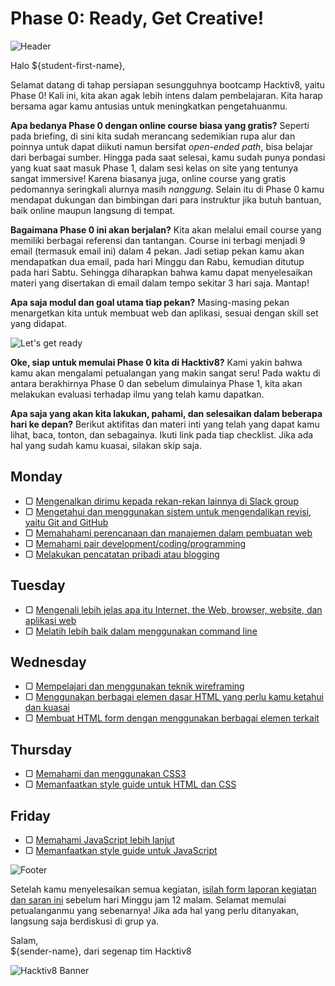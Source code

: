 # Phase 0: Ready, Get Creative!

![Header](images/header.png)

Halo ${student-first-name},

Selamat datang di tahap persiapan sesungguhnya bootcamp Hacktiv8, yaitu Phase 0! Kali ini, kita akan agak lebih intens dalam pembelajaran. Kita harap bersama agar kamu antusias untuk meningkatkan pengetahuanmu.

**Apa bedanya Phase 0 dengan online course biasa yang gratis?** Seperti pada briefing, di sini kita sudah merancang sedemikian rupa alur dan poinnya untuk dapat diikuti namun bersifat _open-ended path_, bisa belajar dari berbagai sumber. Hingga pada saat selesai, kamu sudah punya pondasi yang kuat saat masuk Phase 1, dalam sesi kelas on site yang tentunya sangat immersive! Karena biasanya juga, online course yang gratis pedomannya seringkali alurnya masih  _nanggung_. Selain itu di Phase 0 kamu mendapat dukungan dan bimbingan dari para instruktur jika butuh bantuan, baik online maupun langsung di tempat.

**Bagaimana Phase 0 ini akan berjalan?** Kita akan melalui email course yang memiliki berbagai referensi dan tantangan. Course ini terbagi menjadi 9 email (termasuk email ini) dalam 4 pekan. Jadi setiap pekan kamu akan mendapatkan dua email, pada hari Minggu dan Rabu, kemudian ditutup pada hari Sabtu. Sehingga diharapkan bahwa kamu dapat menyelesaikan materi yang disertakan di email dalam tempo sekitar 3 hari saja. Mantap!

**Apa saja modul dan goal utama tiap pekan?** Masing-masing pekan menargetkan kita untuk membuat web dan aplikasi, sesuai dengan skill set yang didapat.

![Let's get ready](images/ready.png)

**Oke, siap untuk memulai Phase 0 kita di Hacktiv8?** Kami yakin bahwa kamu akan mengalami petualangan yang makin sangat seru! Pada waktu di antara berakhirnya Phase 0 dan sebelum dimulainya Phase 1, kita akan melakukan evaluasi terhadap ilmu yang telah kamu dapatkan.

**Apa saja yang akan kita lakukan, pahami, dan selesaikan dalam beberapa hari ke depan?** Berikut aktifitas dan materi inti yang telah yang dapat kamu lihat, baca, tonton, dan sebagainya. Ikuti link pada tiap checklist. Jika ada hal yang sudah kamu kuasai, silakan skip saja.

## Monday

- ▢ [Mengenalkan dirimu kepada rekan-rekan lainnya di Slack group](week-1/introduce-yourself.md)
- ▢ [Mengetahui dan menggunakan sistem untuk mengendalikan revisi, yaitu Git and GitHub](week-1/do-blogging.md)
- ▢ [Memahahami perencanaan dan manajemen dalam pembuatan web](week-1/.md)
- ▢ [Memahami pair development/coding/programming](week-1/.md)
- ▢ [Melakukan pencatatan pribadi atau blogging](week-1/.md)

## Tuesday

- ▢ [Mengenali lebih jelas apa itu Internet, the Web, browser, website, dan aplikasi web](week-1/.md)
- ▢ [Melatih lebih baik dalam menggunakan command line](week-1/.md)

## Wednesday

- ▢ [Mempelajari dan menggunakan teknik wireframing](week-1/.md)
- ▢ [Menggunakan berbagai elemen dasar HTML yang perlu kamu ketahui dan kuasai](week-1/.md)
- ▢ [Membuat HTML form dengan menggunakan berbagai elemen terkait](week-1/.md)

## Thursday

- ▢ [Memahami dan menggunakan CSS3](week-1/.md)
- ▢ [Memanfaatkan style guide untuk HTML dan CSS](week-1/.md)

## Friday

- ▢ [Memahami JavaScript lebih lanjut](week-1/.md)
- ▢ [Memanfaatkan style guide untuk JavaScript](week-1/.md)

![Footer](images/footer.png)

Setelah kamu menyelesaikan semua kegiatan, [isilah form laporan kegiatan dan saran ini](http://) sebelum hari Minggu jam 12 malam. Selamat memulai petualanganmu yang sebenarnya! Jika ada hal yang perlu ditanyakan, langsung saja berdiskusi di grup ya.

Salam,  
${sender-name}, dari segenap tim Hacktiv8

![Hacktiv8 Banner](images/hacktiv8-banner.png)
